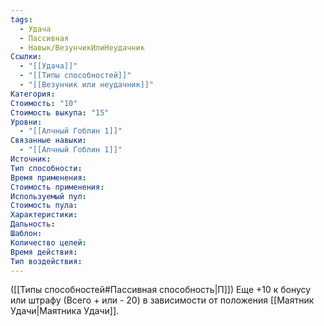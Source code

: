 ```yaml
---
tags:
  - Удача
  - Пассивная
  - Навык/ВезунчикИлиНеудачник
Ссылки:
  - "[[Удача]]"
  - "[[Типы способностей]]"
  - "[[Везунчик или неудачник]]"
Категория: 
Стоимость: "10"
Стоимость выкупа: "15"
Уровни:
  - "[[Алчный Гоблин 1]]"
Связанные навыки:
  - "[[Алчный Гоблин 1]]"
Источник:
Тип способности:
Время применения:
Стоимость применения:
Используемый пул:
Стоимость пула:
Характеристики:
Дальность:
Шаблон:
Количество целей:
Время действия:
Тип воздействия:
---
```

([[Типы способностей#Пассивная способность|П]]) Еще +10 к бонусу или штрафу (Всего + или - 20) в зависимости от положения [[Маятник Удачи|Маятника Удачи]]. 